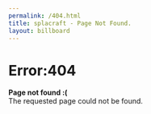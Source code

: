 ```yaml
---
permalink: /404.html
title: splacraft - Page Not Found.
layout: billboard
---
```


# Error:404

**Page not found :(**  
The requested page could not be found.
